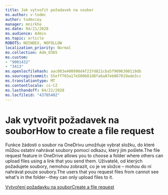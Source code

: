 ```yaml
---
title: Jak vytvořit požadavek na soubor
ms.author: v-todmc
author: todmccoy
manager: mnirkhe
ms.date: 04/21/2020
ms.audience: Admin
ms.topic: article
ROBOTS: NOINDEX, NOFOLLOW
localization_priority: Normal
ms.collection: Adm_O365
ms.custom:
- "9001432"
- "3413"
ms.openlocfilehash: aac083e400990d4f237d821cba5f9096300119db
ms.sourcegitcommit: 55eff703a17e500681d8fa6a87eb067019ade3cc
ms.translationtype: MT
ms.contentlocale: cs-CZ
ms.lasthandoff: 04/22/2020
ms.locfileid: "43705402"
---
```

# <a name="how-to-create-a-file-request"></a><span data-ttu-id="629d1-102">Jak vytvořit požadavek na soubor</span><span class="sxs-lookup"><span data-stu-id="629d1-102">How to create a file request</span></span>

<span data-ttu-id="629d1-103">Funkce žádosti o soubor na OneDrivu umožňuje vybrat složku, do které můžou ostatní nahrávat soubory pomocí odkazu, který jim pošlete.</span><span class="sxs-lookup"><span data-stu-id="629d1-103">The file request feature in OneDrive allows you to choose a folder where others can upload files using a link that you send them.</span></span> <span data-ttu-id="629d1-104">Uživatelé, od kterých požadujete soubory, nemohou zobrazit, co je ve složce – mohou do ní nahrávat pouze soubory.</span><span class="sxs-lookup"><span data-stu-id="629d1-104">The users that you request files from cannot see what's in the folder--they can only upload files to it.</span></span>

[<span data-ttu-id="629d1-105">Vytvoření požadavku na soubor</span><span class="sxs-lookup"><span data-stu-id="629d1-105">Create a file request</span></span>](https://support.office.com/article/create-a-file-request-f54aa7f8-2589-4421-b351-d415fc3b83af)